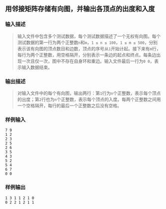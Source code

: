 ## 用邻接矩阵存储有向图，并输出各顶点的出度和入度  

### 输入描述

> 输入文件中包含多个测试数据，每个测试数据描述了一个无权有向图。每个测试数据的第一行为两个正整数`n`和`m`，`1 ≤ n ≤ 100`，`1 ≤ m ≤ 500`，分别表示该有向图的顶点数目和边数，顶点的序号从`1`开始计起。接下来有`m`行，每行为两个正整数，用空格隔开，分别表示一条边的起点和终点。每条边出现一次且仅一次，图中不存在自身环和重边。输入文件最后一行为`0 0`，表示输入数据结束。

### 输出描述

> 对输入文件中的每个有向图，输出两行：第`1`行为`n`个正整数，表示每个顶点的出度；第`2`行也为`n`个正整数，表示每个顶点的入度。每两个正整数之间用一个空格隔开，每行的最后一个正整数之后没有空格。

### 样例输入

```
7 9
1 2
2 3
2 5
2 6
3 5
4 3
5 2
5 4
6 7
0 0
```

### 样例输出

```
1 3 1 1 2 1 0
0 2 2 1 2 1 1
```